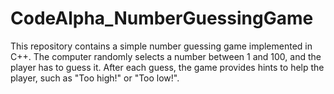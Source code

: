 # CodeAlpha_NumberGuessingGame
This repository contains a simple number guessing game implemented in C++. The computer randomly selects a number between 1 and 100, and the player has to guess it. After each guess, the game provides hints to help the player, such as "Too high!" or "Too low!".
